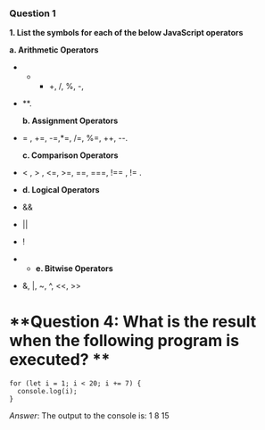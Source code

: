 ### Question 1

**1. List the symbols for each of the below JavaScript operators**

**a. Arithmetic Operators**

- - - +, /, %, -,
- \*\*.

  **b. Assignment Operators**

- = , +=, -=,\*=, /=, %=, ++, --.

  **c. Comparison Operators**

- < , > , <=, >=, ==, ===, !== , != .

- **d. Logical Operators**
- &&
- ||
- !

- - **e. Bitwise Operators**
- &, |, ~, ^, <<, >>

# **Question 4: What is the result when the following program is executed? **

```
for (let i = 1; i < 20; i += 7) {
  console.log(i);
}
```

_Answer_: The output to the console is:
1
8
15
